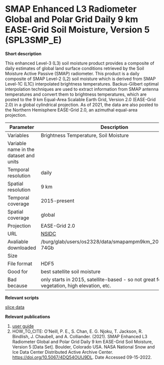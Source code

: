 # SMAP Enhanced L3 Radiometer Global and Polar Grid Daily 9 km EASE-Grid Soil Moisture, Version 5 (SPL3SMP_E)

**Short description**

This enhanced Level-3 (L3) soil moisture product provides a composite of daily estimates of global land surface conditions retrieved by the Soil Moisture Active Passive (SMAP) radiometer. This product is a daily composite of SMAP Level-2 (L2) soil moisture which is derived from SMAP Level-1C (L1C) interpolated brightness temperatures. Backus-Gilbert optimal interpolation techniques are used to extract information from SMAP antenna temperatures and convert them to brightness temperatures, which are posted to the 9 km Equal-Area Scalable Earth Grid, Version 2.0 (EASE-Grid 2.0) in a global cylindrical projection. As of 2021, the data are also posted to the Northern Hemisphere EASE-Grid 2.0, an azimuthal equal-area projection.

| Parameter     | Description |
| ---      | ---       |
| Variables            |    Brightness Temperature, Soil Moisture      |
| Variable name in the dataset and units  | |
| Temporal resolution  |    daily      |
| Spatial resolution   |    9 km                  |
| Temporal coverage    |   2015-present                  |
| Spatial coverage     |    global                 |
| Projection           |     EASE-Grid 2.0                |
| URL                  | [NSIDC](https://nsidc.org/data/spl3smp_e/versions/5)                    |
| Avaliable downloaded |  /burg/glab/users/os2328/data/smapampm9km_2015_2022.pkl  74Gb                   |
| Size                 |                     |
| File format          |       HDF5              |
| Good for             |   best satellite soil moisture                  |
| Bad because          |   only starts in 2015, satellite-based - so not great for dense vegetation, high elevation, etc.                  |



**Relevant scripts**

[slice data](../scripts/slice_smap.py)


**Relevant publications**

1. [user guide](https://nsidc.org/sites/default/files/spl3smp_e-v005-userguide.pdf)
2. HOW_TO_CITE: O'Neill, P. E., S. Chan, E. G. Njoku, T. Jackson, R. Bindlish, J. Chaubell, and A. Colliander. (2021). SMAP Enhanced L3 Radiometer Global and Polar Grid Daily 9 km EASE-Grid Soil Moisture, Version 5 [Data Set]. Boulder, Colorado USA. NASA National Snow and Ice Data Center Distributed Active Archive Center. https://doi.org/10.5067/4DQ54OUIJ9DL. Date Accessed 09-15-2022.
